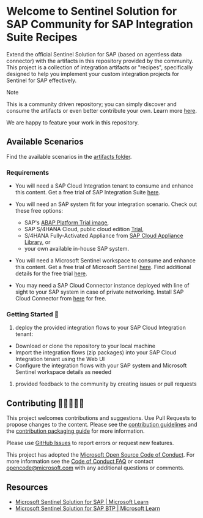 # Welcome to Sentinel Solution for SAP Community for SAP Integration Suite Recipes

Extend the official Sentinel Solution for SAP (based on agentless data connector) with the artifacts in this repository provided by the community. This project is a collection of integration artifacts or "recipes", specifically designed to help you implement your custom integration projects for Sentinel for SAP effectively.

> [!NOTE]
> This is a community driven repository; you can simply discover and consume the artifacts or even better contribute your own. Learn more [here](CONTRIBUTING.md).
>
> We are happy to feature your work in this repository.

## Available Scenarios

Find the available scenarios in the [artifacts folder](integration-artifacts/).

### Requirements

- You will need a SAP Cloud Integration tenant to consume and enhance this content. Get a free trial of SAP Integration Suite [here](https://www.sap.com/products/technology-platform/trial.html).
- You will need an SAP system fit for your integration scenario. Check out these free options:
  - SAP's [ABAP Platform Trial image](https://hub.docker.com/r/sapse/abap-cloud-developer-trial),
  - SAP S/4HANA Cloud, public cloud edition [Trial](https://www.sap.com/products/erp/s4hana/trial.html),
  - S/4HANA Fully-Activated Appliance from [SAP Cloud Appliance Library](https://cal.sap.com/), or
  - your own available in-house SAP system.
- You will need a Microsoft Sentinel workspace to consume and enhance this content. Get a free trial of Microsoft Sentinel [here](https://azure.microsoft.com/free/). Find additional details for the free trial [here](https://azure.microsoft.com/pricing/details/microsoft-sentinel/).

- You may need a SAP Cloud Connector instance deployed with line of sight to your SAP system in case of private networking. Install SAP Cloud Connector from [here](https://tools.hana.ondemand.com/#cloud) for free.

### Getting Started 🛫

1. deploy the provided integration flows to your SAP Cloud Integration tenant:

- Download or clone the repository to your local machine
- Import the integration flows (zip packages) into your SAP Cloud Integration tenant using the Web UI
- Configure the integration flows with your SAP system and Microsoft Sentinel workspace details as needed

1. provided feedback to the community by creating issues or pull requests

## Contributing 👩🏼‍🤝‍👨🏽

This project welcomes contributions and suggestions. Use Pull Requests to propose changes to the content. Please see the [contribution guidelines](CONTRIBUTING.md) and the [contribution packaging guide](PACKAGING.md) for more information.

Please use [GitHub Issues](https://github.com/Azure-Samples/Sentinel-For-SAP-Community/issues) to report errors or request new features.

This project has adopted the [Microsoft Open Source Code of Conduct](https://opensource.microsoft.com/codeofconduct/). For more information see the [Code of Conduct FAQ](https://opensource.microsoft.com/codeofconduct/faq/) or contact [opencode@microsoft.com](opencode@microsoft.com) with any additional questions or comments.

## Resources

- [Microsoft Sentinel Solution for SAP | Microsoft Learn](https://learn.microsoft.com/azure/sentinel/sap/deployment-overview?tabs=agentless)
- [Microsoft Sentinel Solution for SAP BTP | Microsoft Learn](https://learn.microsoft.com/azure/sentinel/sap/sap-btp-solution-overview)
